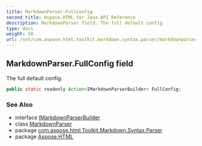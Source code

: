 ```yaml
---
title: MarkdownParser.FullConfig
second_title: Aspose.HTML for Java API Reference
description: MarkdownParser field. The full default config
type: docs
weight: 50
url: /net/com.aspose.html.toolkit.markdown.syntax.parser/markdownparser/fullconfig/
---
```

## MarkdownParser.FullConfig field

The full default config.

```java
public static readonly Action<IMarkdownParserBuilder> FullConfig;
```

### See Also

* interface [IMarkdownParserBuilder](../../imarkdownparserbuilder/)
* class [MarkdownParser](../)
* package [com.aspose.html.Toolkit.Markdown.Syntax.Parser](../../markdownparser/)
* package [Aspose.HTML](../../../)
